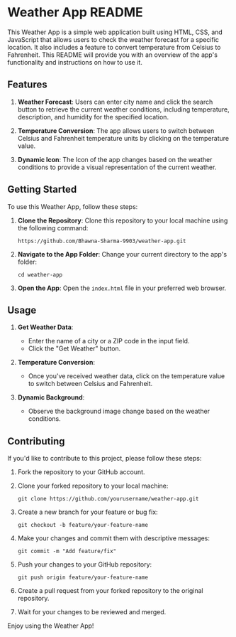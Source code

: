 # Weather App README

This Weather App is a simple web application built using HTML, CSS, and JavaScript that allows users to check the weather forecast for a specific location. It also includes a feature to convert temperature from Celsius to Fahrenheit. This README will provide you with an overview of the app's functionality and instructions on how to use it.


## Features

1. **Weather Forecast**: Users can enter city name and click the search button to retrieve the current weather conditions, including temperature, description, and humidity for the specified location.

2. **Temperature Conversion**: The app allows users to switch between Celsius and Fahrenheit temperature units by clicking on the temperature value.

3. **Dynamic Icon**: The Icon of the app changes based on the weather conditions to provide a visual representation of the current weather.

## Getting Started

To use this Weather App, follow these steps:

1. **Clone the Repository**: Clone this repository to your local machine using the following command:
   
   ```
   https://github.com/Bhawna-Sharma-9903/weather-app.git
   ```

2. **Navigate to the App Folder**: Change your current directory to the app's folder:

   ```
   cd weather-app
   ```

3. **Open the App**: Open the `index.html` file in your preferred web browser.

## Usage

1. **Get Weather Data**:
   - Enter the name of a city or a ZIP code in the input field.
   - Click the "Get Weather" button.

2. **Temperature Conversion**:
   - Once you've received weather data, click on the temperature value to switch between Celsius and Fahrenheit.

3. **Dynamic Background**:
   - Observe the background image change based on the weather conditions.

## Contributing

If you'd like to contribute to this project, please follow these steps:

1. Fork the repository to your GitHub account.

2. Clone your forked repository to your local machine:

   ```
   git clone https://github.com/yourusername/weather-app.git
   ```

3. Create a new branch for your feature or bug fix:

   ```
   git checkout -b feature/your-feature-name
   ```

4. Make your changes and commit them with descriptive messages:

   ```
   git commit -m "Add feature/fix"
   ```

5. Push your changes to your GitHub repository:

   ```
   git push origin feature/your-feature-name
   ```

6. Create a pull request from your forked repository to the original repository.

7. Wait for your changes to be reviewed and merged.


Enjoy using the Weather App!
